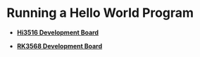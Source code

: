# Running a Hello World Program



- **[Hi3516 Development Board](quickstart-standard-running-hi3516.md)**

- **[RK3568 Development Board](quickstart-standard-running-rk3568.md)**
